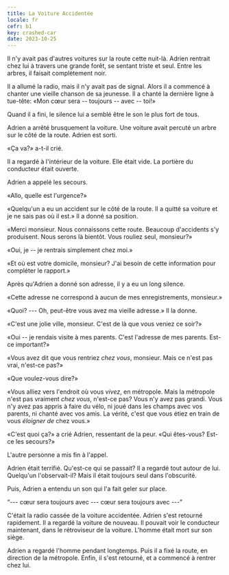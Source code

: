```yaml
---
title: La Voiture Accidentée
locale: fr
cefr: b1
key: crashed-car
date: 2023-10-25
---
```


Il n'y avait pas d'autres voitures sur la route cette nuit-là. Adrien rentrait chez lui à travers une grande forêt, se sentant triste et seul. Entre les arbres, il faisait complètement noir.

Il a allumé la radio, mais il n'y avait pas de signal. Alors il a commencé à chanter une vieille chanson de sa jeunesse. Il a chanté la dernière ligne à tue-tête: «Mon cœur sera -- toujours -- avec -- toi!»

Quand il a fini, le silence lui a semblé être le son le plus fort de tous.

Adrien a arrêté brusquement la voiture. Une voiture avait percuté un arbre sur le côté de la route. Adrien est sorti.

«Ça va?» a-t-il crié.

Il a regardé à l'intérieur de la voiture. Elle était vide. La portière du conducteur était ouverte.

Adrien a appelé les secours.

«Allo, quelle est l'urgence?»

«Quelqu'un a eu un accident sur le côté de la route. Il a quitté sa voiture et je ne sais pas où il est.» Il a donné sa position.

«Merci monsieur. Nous connaissons cette route. Beaucoup d'accidents s'y produisent. Nous serons là bientôt. Vous rouliez seul, monsieur?»

«Oui, je -- je rentrais simplement chez moi.»

«Et où est votre domicile, monsieur? J'ai besoin de cette information pour compléter le rapport.»

Après qu'Adrien a donné son adresse, il y a eu un long silence.

«Cette adresse ne correspond à aucun de mes enregistrements, monsieur.»

«Quoi? --- Oh, peut-être vous avez ma vieille adresse.» Il la donne.

«C'est une jolie ville, monsieur. C'est de là que vous veniez ce soir?»

«Oui -- je rendais visite à mes parents. C'est l'adresse de mes parents. Est-ce important?»

«Vous avez dit que vous rentriez *chez vous*, monsieur. Mais ce n'est pas vrai, n'est-ce pas?»

«Que voulez-vous dire?»

«Vous alliez vers l'endroit où vous *vivez*, en métropole. Mais la métropole n'est pas vraiment *chez vous*, n'est-ce pas? Vous n'y avez pas grandi. Vous n'y avez pas appris à faire du vélo, ni joué dans les champs avec vos parents, ni chanté avec vos amis. La vérité, c'est que vous étiez en train de vous *éloigner de* chez vous.»

«C'est quoi ça?» a crié Adrien, ressentant de la peur. «Qui êtes-vous? Est-ce les secours?»

L'autre personne a mis fin à l'appel.

Adrien était terrifié. Qu'est-ce qui se passait? Il a regardé tout autour de lui. Quelqu'un l'observait-il? Mais il était toujours seul dans l'obscurité.

Puis, Adrien a entendu un son qui l'a fait geler sur place.

“--- cœur sera toujours avec --- cœur sera toujours avec ---”

C'était la radio cassée de la voiture accidentée. Adrien s'est retourné rapidement. Il a regardé la voiture de nouveau. Il pouvait voir le conducteur maintenant, dans le rétroviseur de la voiture. L'homme était mort sur son siège.

Adrien a regardé l'homme pendant longtemps. Puis il a fixé la route, en direction de la métropole. Enfin, il s'est retourné, et a commencé à rentrer chez lui.